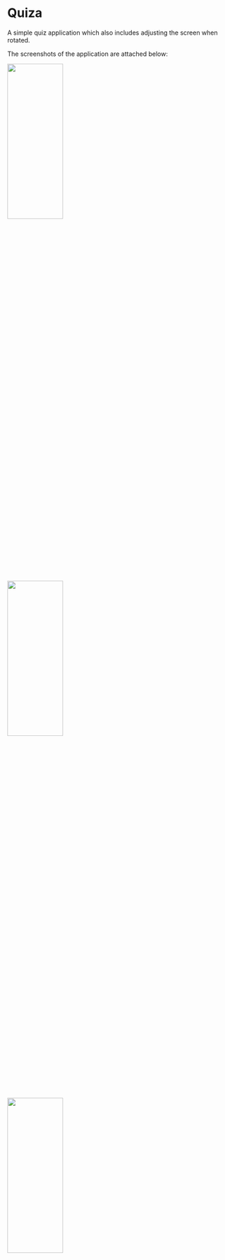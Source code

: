 # Quiza
A simple quiz application which also includes adjusting the screen when rotated.

The screenshots of the application are attached below:

<img src="https://user-images.githubusercontent.com/32461344/55485338-e4a20180-5647-11e9-93bc-663d739aa940.png" width="50%" height="30%">



<img src="https://user-images.githubusercontent.com/32461344/55485382-f97e9500-5647-11e9-8382-c232ddd26e97.png" width="50%" height="30%">




<img src="https://user-images.githubusercontent.com/32461344/55485405-01d6d000-5648-11e9-8900-cdb76a5f6ddf.png" width="50%" height="30%">

